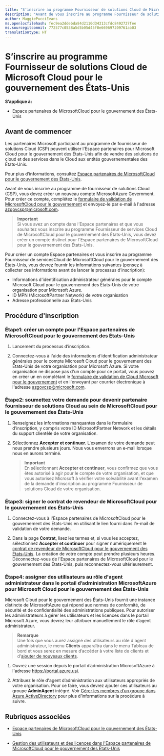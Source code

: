 ```yaml
---
title: "S’inscrire au programme Fournisseur de solutions Cloud de MicrosoftCloud pour le gouvernement des États-Unis | Espace partenaires de Microsoft Cloud pour le gouvernement des États-Unis"
description: "Avant de vous inscrire au programme Fournisseur de solutionsCloud de Microsoft Cloud pour le gouvernement des États-Unis, prenez connaissance des conditions requises."
author: MaggiePucciEvans
ms.openlocfilehash: fec9ea2ddebda84d2110d34313cfdc8492727fee
ms.sourcegitcommit: 772577c0538a5d5b05d45f0e669697209761ab03
translationtype: HT
---
```

# <a name="enroll-in-the-cloud-solution-provider-program-for-microsoft-cloud-for-us-government"></a>S’inscrire au programme Fournisseur de solutions Cloud de Microsoft Cloud pour le gouvernement des États-Unis

**S’applique à:**

-  Espace partenaires de MicrosoftCloud pour le gouvernement des États-Unis

## <a name="before-you-begin"></a>Avant de commencer

Les partenaires Microsoft participant au programme de fournisseur de solutions Cloud (CSP) peuvent utiliser l'Espace partenaires pour Microsoft Cloud pour le gouvernement des États-Unis afin de vendre des solutions de cloud et des services dans le Cloud aux entités gouvernementales des États-Unis.

Pour plus d’informations, consultez [Espace partenaires de MicrosoftCloud pour le gouvernement des États-Unis](partner-center-for-microsoft-us-govt-cloud.md).

Avant de vous inscrire au programme de fournisseur de solutions Cloud (CSP), vous devez créer un nouveau compte MicrosoftAzure Government. Pour créer ce compte, complétez le [formulaire de validation de MicrosoftCloud pour le gouvernement](https://aka.ms/azgovcspreq) et envoyez-le par e-mail à l'adresse <azgovcsp@microsoft.com>.

>**Important**<br>
Si vous avez un compte dans l’Espace partenaires et que vous souhaitez vous inscrire au programme Fournisseur de services Cloud de MicrosoftCloud pour le <Government></Government>gouvernement des États-Unis, vous devez créer un compte distinct pour l'Espace partenaires de MicrosoftCloud pour le gouvernement des États-Unis.

Pour créer un compte Espace partenaires et vous inscrire au programme Fournisseur de servicesCloud de MicrosoftCloud pour le gouvernement des États-Unis, vous devrez fournir les informations suivantes (pensez à collecter ces informations avant de lancer le processus d’inscription):

-  Informations d'identification administrateur générales pour le compte Microsoft Cloud pour le gouvernement des États-Unis de votre organisation pour Microsoft Azure. 
-  ID MPN (MicrosoftPartner Network) de votre organisation 
-  Adresse professionnelle aux États-Unis

## <a name="how-to-enroll"></a>Procédure d'inscription 

### <a name="step-1---create-an-account-for-partner-center-for-microsoft-cloud-for-us-government"></a>Étape1: créer un compte pour l'Espace partenaires de MicrosoftCloud pour le gouvernement des États-Unis

1.  Lancement du processus d’inscription. 

2.  Connectez-vous à l'aide des informations d'identification administrateur générales pour le compte Microsoft Cloud pour le gouvernement des États-Unis de votre organisation pour Microsoft Azure. Si votre organisation ne dispose pas d'un compte pour ce portail, vous pouvez en créer un en complétant le [formulaire de validation de Cloud Microsoft pour le gouvernement](https://aka.ms/azgovcspreq) et en l'envoyant par courrier électronique à l'adresse <azgovcsp@microsoft.com>.


### <a name="step-2---apply-to-become-a-cloud-solution-provider-partner-within-microsoft-cloud-for-us-government"></a>Étape2: soumettez votre demande pour devenir partenaire fournisseur de solutions Cloud au sein de MicrosoftCloud pour le gouvernement des États-Unis

1.  Renseignez les informations manquantes dans le formulaire d’inscription, y compris votre ID MicrosoftPartner Network et les détails du support clientèle de votre organisation. 

2.  Sélectionnez **Accepter et continuer**. L'examen de votre demande peut nous prendre plusieurs jours. Nous vous enverrons un e-mail lorsque nous en aurons terminé.

    >**Important**<br>
    En sélectionnant **Accepter et continuer**, vous confirmez que vous êtes autorisé à agir pour le compte de votre organisation, et que vous autorisez Microsoft à vérifier votre solvabilité avant l'examen de la demande d'inscription au programme Fournisseur de solutions Cloud de votre organisation.

### <a name="step-3---sign-the-reseller-agreement-for-microsoft-cloud-for-us-government"></a>Étape3: signer le contrat de revendeur de MicrosoftCloud pour le gouvernement des États-Unis

1. Connectez-vous à l'Espace partenaires de MicrosoftCloud pour le gouvernement des États-Unis en utilisant le lien fourni dans l’e-mail de validation de votre demande. 

2. Dans la page **Contrat**, lisez les termes et, si vous les acceptez, sélectionnez **Accepter et continuer** pour signer numériquement le [contrat de revendeur de MicrosoftCloud pour le gouvernement des États-Unis](https://go.microsoft.com/fwlink/p/?linkid=843364). La création de votre compte peut prendre plusieurs heures. Déconnectez-vous de l'Espace partenaires de MicrosoftCloud pour le gouvernement des États-Unis, puis reconnectez-vous ultérieurement.

### <a name="step-4---assign-users-to-the-admin-agent-role-in-the-microsoft-azure-admin-portal-for-microsoft-cloud-for-us-government"></a>Étape4: assigner des utilisateurs au rôle d'agent administrateur dans le portail d’administration MicrosoftAzure pour Microsoft Cloud pour le gouvernement des États-Unis

Microsoft Cloud pour le gouvernement des États-Unis fournit une instance distincte de MicrosoftAzure qui répond aux normes de conformité, de sécurité et de confidentialité des administrations publiques. Pour autoriser les administrateurs à gérer les utilisateurs et les licences dans le portail Microsoft Azure, vous devrez leur attribuer manuellement le rôle d’agent administrateur.

>**Remarque**<br>
Une fois que vous aurez assigné des utilisateurs au rôle d'agent administrateur, le menu **Clients** apparaîtra dans le menu Tableau de bord et vous serez en mesure d’accéder à votre liste de clients et d'[ajouter de nouveaux clients](add-a-new-customer.md).   

1.  Ouvrez une session depuis le portail d’administration MicrosoftAzure à l'adresse https://portal.azure.us/.

2.  Attribuez le rôle d'agent d’administration aux utilisateurs appropriés de votre organisation. Pour ce faire, vous devrez ajouter ces utilisateurs au groupe **AdminAgent** intégré. Voir [Gérer les membres d’un groupe dans Azure ActiveDirectory](https://docs.microsoft.com/azure/active-directory/active-directory-groups-members-azure-portal) pour plus d’informations sur la procédure à suivre.
 

## <a name="related-topics"></a>Rubriques associées

-  [Espace partenaires de MicrosoftCloud pour le gouvernement des États-Unis](partner-center-for-microsoft-us-govt-cloud.md)

-  [Gestion des utilisateurs et des licences dans l'Espace partenaires de MicrosoftCloud pour le gouvernement des États-Unis](user-management-in-partner-center-for-microsoft-us-govt-cloud.md)


